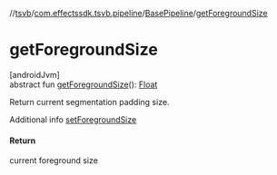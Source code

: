 //[tsvb](../../../index.md)/[com.effectssdk.tsvb.pipeline](../index.md)/[BasePipeline](index.md)/[getForegroundSize](get-foreground-size.md)

# getForegroundSize

[androidJvm]\
abstract fun [getForegroundSize](get-foreground-size.md)(): [Float](https://kotlinlang.org/api/latest/jvm/stdlib/kotlin/-float/index.html)

Return current segmentation padding size.

Additional info [setForegroundSize](set-foreground-size.md)

#### Return

current foreground size
